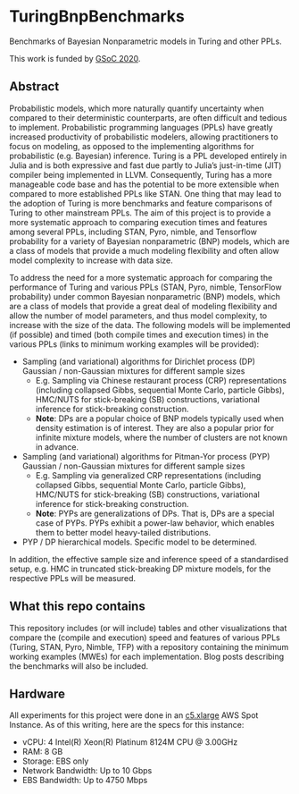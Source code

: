 # TuringBnpBenchmarks
Benchmarks of Bayesian Nonparametric models in Turing and other PPLs.

This work is funded by [GSoC 2020][1].

## Abstract
Probabilistic models, which more naturally quantify uncertainty when compared
to their deterministic counterparts, are often difficult and tedious to
implement. Probabilistic programming languages (PPLs) have greatly increased
productivity of probabilistic modelers, allowing practitioners to focus on
modeling, as opposed to the implementing algorithms for probabilistic (e.g.
Bayesian) inference. Turing is a PPL developed entirely in Julia and is both
expressive and fast due partly to Julia’s just-in-time (JIT) compiler being
implemented in LLVM. Consequently, Turing has a more manageable code base and
has the potential to be more extensible when compared to more established PPLs
like STAN. One thing that may lead to the adoption of Turing is more benchmarks
and feature comparisons of Turing to other mainstream PPLs. The aim of this
project is to provide a more systematic approach to comparing execution times
and features among several PPLs, including STAN, Pyro, nimble, and Tensorflow
probability for a variety of Bayesian nonparametric (BNP) models, which are a
class of models that provide a much modeling flexibility and often allow model
complexity to increase with data size.

To address the need for a more systematic approach for comparing the
performance of Turing and various PPLs (STAN, Pyro, nimble, TensorFlow
probability) under common Bayesian nonparametric (BNP) models,  which are a
class of models that provide a great deal of modeling flexibility and allow the
number of model parameters, and thus model complexity, to increase with the
size of the data. The following models will be implemented (if possible) and
timed (both compile times and execution times) in the various PPLs (links to
minimum working examples will be provided):

- Sampling (and variational) algorithms for Dirichlet process (DP) Gaussian /
  non-Gaussian mixtures for different sample sizes
    - E.g. Sampling via Chinese restaurant process (CRP) representations
      (including collapsed Gibbs, sequential Monte Carlo, particle Gibbs),
      HMC/NUTS for stick-breaking (SB) constructions, variational inference for
      stick-breaking construction.
    - **Note**: DPs are a popular choice of BNP models typically used when density
      estimation is of interest. They are also a popular prior for infinite
      mixture models, where the number of clusters are not known in advance.
- Sampling (and variational) algorithms for Pitman-Yor process (PYP) Gaussian /
  non-Gaussian mixtures for different sample sizes
    - E.g. Sampling via generalized CRP representations (including collapsed
      Gibbs, sequential Monte Carlo, particle Gibbs), HMC/NUTS for
      stick-breaking (SB) constructions, variational inference for
      stick-breaking construction.
    - **Note**: PYPs are generalizations of DPs. That is, DPs are a special
      case of PYPs. PYPs exhibit a power-law behavior, which enables them to
      better model heavy-tailed distributions.
- PYP / DP hierarchical models. Specific model to be determined.

In addition, the effective sample size and inference speed of a standardised
setup, e.g. HMC in truncated stick-breaking DP mixture models, for the
respective PPLs will be measured.

## What this repo contains
This repository includes (or will include) tables and other visualizations
that compare the (compile and execution) speed and features of various PPLs
(Turing, STAN, Pyro, Nimble, TFP) with a repository containing the minimum
working examples (MWEs) for each implementation. Blog posts describing the
benchmarks will also be included.

## Hardware
All experiments for this project were done in an [c5.xlarge][2] AWS Spot
Instance. As of this writing, here are the specs for this instance:

- vCPU: 4 Intel(R) Xeon(R) Platinum 8124M CPU @ 3.00GHz
- RAM: 8 GB
- Storage: EBS only
- Network Bandwidth: Up to 10 Gbps
- EBS Bandwidth: Up to 4750 Mbps

[1]: https://summerofcode.withgoogle.com/projects/#5861616765108224
[2]: https://aws.amazon.com/ec2/instance-types/c5/
